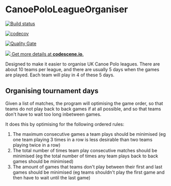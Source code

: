 # CanoePoloLeagueOrganiser

[![Build status](https://ci.appveyor.com/api/projects/status/kicld3r0y4bpxa7g?svg=true)](https://ci.appveyor.com/project/ceddlyburge/canoe-polo-league-organiser-backend)

[![codecov](https://codecov.io/gh/ceddlyburge/canoe-polo-league-organiser-backend/branch/master/graph/badge.svg)](https://codecov.io/gh/ceddlyburge/canoe-polo-league-organiser-backend)

[![Quality Gate](https://sonarcloud.io/api/project_badges/measure?project=cuddlyburger.canoe-polo-league-organiser-backend&metric=alert_status)](https://sonarcloud.io/dashboard?id=cuddlyburger.canoe-polo-league-organiser-backend)

[![](http://codescene.io/projects/2521/status.svg) Get more details at **codescene.io**.](http://codescene.io/projects/2521/jobs/latest-successful/results)


Designed to make it easier to organise UK Canoe Polo leagues. There are about 10 teams per league, and there are usually 5 days when the games are played. Each team will play in 4 of these 5 days.

## Organising tournament days

Given a list of matches, the program will optimising the game order, so that teams do not play back to back games if at all possible, and so that teams don't have to wait too long inbetween games.

It does this by optimising for the following ordered rules:

1. The maximum consecutive games a team plays should be minimised (eg one team playing 3 times in a row is less desirable than two teams playing twice in a row)
2. The total number of times team play consecutive matches should be minimised (eg the total number of times any team plays back to back games should be minimised)
3. The amount of games that teams don't play between their first and last games should be minimised (eg teams shouldn't play the first game and then have to wait until the last game)
